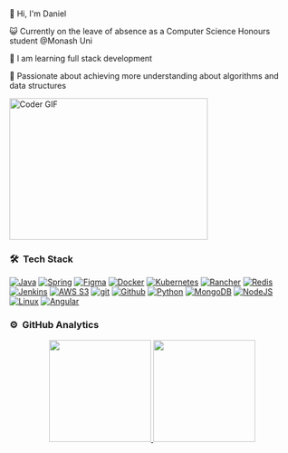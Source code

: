 <br />

👋 Hi, I'm Daniel

😺 Currently on the leave of absence as a Computer Science Honours student @Monash Uni

🌱 I am learning full stack development

🙌 Passionate about achieving more understanding about algorithms and data structures

<img alt="Coder GIF" height=250 width=350 src="https://magiccopy.xyz/assets/images/hadder.gif" />


### 🛠 &nbsp;Tech Stack



[![Java](https://www.vectorlogo.zone/logos/java/java-ar21.svg)](https://www.java.com)
[![Spring](https://www.vectorlogo.zone/logos/springio/springio-ar21.svg)](https://spring.io/)
[![Figma](https://www.vectorlogo.zone/logos/figma/figma-ar21.svg)](https://www.figma.com/)
[![Docker](https://www.vectorlogo.zone/logos/docker/docker-ar21.svg)](https://www.docker.com/)
[![Kubernetes](https://www.vectorlogo.zone/logos/kubernetes/kubernetes-ar21.svg)](https://kubernetes.io/)
[![Rancher](https://www.vectorlogo.zone/logos/rancher/rancher-ar21.svg)](https://rancher.com/)
[![Redis](https://www.vectorlogo.zone/logos/redis/redis-ar21.svg)](https://redis.io/)
[![Jenkins](https://www.vectorlogo.zone/logos/jenkins/jenkins-ar21.svg)](https://www.jenkins.io/)
[![AWS S3](https://www.vectorlogo.zone/logos/amazon_aws/amazon_aws-ar21.svg)](https://aws.amazon.com/ "Hosting")
[![git](https://www.vectorlogo.zone/logos/git-scm/git-scm-ar21.svg)](https://git-scm.com/ "Version control")
[![Github](https://www.vectorlogo.zone/logos/github/github-ar21.svg)](https://www.github.com/ "git hosting")
[![Python](https://www.vectorlogo.zone/logos/python/python-ar21.svg)](https://www.python.org/ "build-time scripts")
[![MongoDB](https://www.vectorlogo.zone/logos/mongodb/mongodb-ar21.svg)](https://www.mongodb.com/)
[![NodeJS](https://www.vectorlogo.zone/logos/nodejs/nodejs-ar21.svg)](https://nodejs.org)
[![Linux](https://www.vectorlogo.zone/logos/linux/linux-ar21.svg)](https://www.linux.org/)
[![Angular](https://www.vectorlogo.zone/logos/angular/angular-ar21.svg)](https://angular.io)

### ⚙️ &nbsp;GitHub Analytics

<p align="center">
<a href="https://github.com/daniel-wei">
  <img height="180em" src="https://github-readme-stats-eight-theta.vercel.app/api?username=leihehehe&show_icons=true&theme=algolia&include_all_commits=true&count_private=true"/>
  <img height="180em" src="https://github-readme-stats-eight-theta.vercel.app/api/top-langs/?username=daniel-wei&layout=compact&langs_count=8&theme=algolia"/>
</a>
</p>
